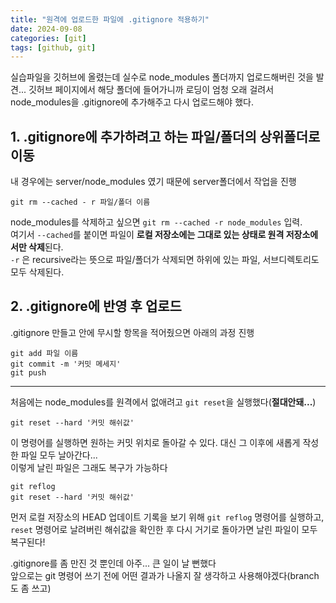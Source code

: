 ```yaml
---
title: "원격에 업로드한 파일에 .gitignore 적용하기"
date: 2024-09-08
categories: [git]
tags: [github, git]
---
```


실습파일을 깃허브에 올렸는데 실수로 node_modules 폴더까지 업로드해버린 것을 발견...
깃허브 페이지에서 해당 폴더에 들어가니까 로딩이 엄청 오래 걸려서 node_modules을 .gitignore에 추가해주고 다시 업로드해야 했다.

## 1. .gitignore에 추가하려고 하는 파일/폴더의 상위폴더로 이동

내 경우에는 server/node_modules 였기 때문에 server폴더에서 작업을 진행

```plaintext
git rm --cached - r 파일/폴더 이름
```
node_modules를 삭제하고 싶으면 `git rm --cached -r node_modules` 입력. <br>
여기서 `--cached`를 붙이면 파일이 <b>로컬 저장소에는 그대로 있는 상태로 원격 저장소에서만 삭제</b>된다. <br>
`-r` 은 recursive라는 뜻으로 파일/폴더가 삭제되면 하위에 있는 파일, 서브디렉토리도 모두 삭제된다. <br>

## 2. .gitignore에 반영 후 업로드

.gitignore 만들고 안에 무시할 항목을 적어줬으면 아래의 과정 진행

```plaintext
git add 파일 이름
git commit -m '커밋 메세지'
git push
```




<hr />





처음에는 node_modules를 원격에서 없애려고 `git reset`을 실행했다(<b>절대안돼...</b>)

```plaintext
git reset --hard '커밋 해쉬값'
```
이 명령어를 실행하면 원하는 커밋 위치로 돌아갈 수 있다. 대신 그 이후에 새롭게 작성한 파일 모두 날아간다...<br>
이렇게 날린 파일은 그래도 복구가 가능하다

```plaintext
git reflog 
git reset --hard '커밋 해쉬값'
```
먼저 로컬 저장소의 HEAD 업데이트 기록을 보기 위해 `git reflog` 명령어를 실행하고, `reset` 명령어로 날려버린 해쉬값을 확인한 후 다시 거기로 돌아가면 날린 파일이 모두 복구된다!<br>




.gitignore를 좀 만진 것 뿐인데 아주... 큰 일이 날 뻔했다<br>
앞으로는 git 명령어 쓰기 전에 어떤 결과가 나올지 잘 생각하고 사용해야겠다(branch도 좀 쓰고)






